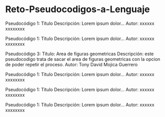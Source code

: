 # Reto-Pseudocodigos-a-Lenguaje

Pseudocódigo 1: Título
Descripción: Lorem ipsum dolor...
Autor: xxxxxx xxxxxxxx


Pseudocódigo 1: Título
Descripción: Lorem ipsum dolor...
Autor: xxxxxx xxxxxxxx

Pseudocódigo 3: Título: Area de figuras geometricas
Descripción: este pseudocodigo trata de sacar el area de figuras geometricas con la opcion de poder repetir el proceso.
Autor: Tony David Mojica Guerrero


Pseudocódigo 1: Título
Descripción: Lorem ipsum dolor...
Autor: xxxxxx xxxxxxxx


Pseudocódigo 1: Título
Descripción: Lorem ipsum dolor...
Autor: xxxxxx xxxxxxxx


Pseudocódigo 1: Título
Descripción: Lorem ipsum dolor...
Autor: xxxxxx xxxxxxxx

